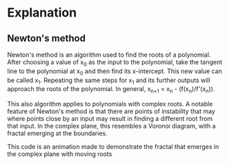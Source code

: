 # Explanation

## Newton's method
Newton's method is an algorithm used to find the roots of a polynomial. After choosing a value of x<sub>0</sub> as the input to the polynomial, take the tangent line to the polynomial at x<sub>0</sub> and then find its x-intercept.
This new value can be called x<sub>1</sub>. Repeating the same steps for x<sub>1</sub> and its further outputs will approach the roots of the polynomial. In general, x<sub>n+1</sub> = x<sub>n</sub> - (f(x<sub>n</sub>)/f'(x<sub>n</sub>)).

This also algorithm applies to polynomials with complex roots. 
A notable feature of Newton's method is that there are points of instability that may where points close by an input may result in finding a different root from that input. 
In the complex plane, this resembles a Voronoi diagram, with a fractal emerging at the boundaries.

This code is an animation made to demonstrate the fractal that emerges in the complex plane with moving roots
